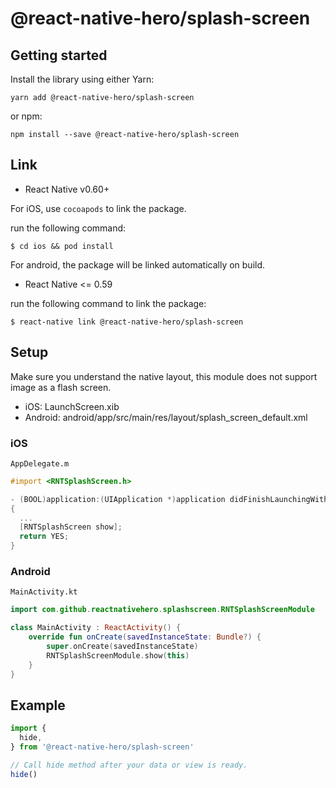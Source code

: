 # @react-native-hero/splash-screen

## Getting started

Install the library using either Yarn:

```
yarn add @react-native-hero/splash-screen
```

or npm:

```
npm install --save @react-native-hero/splash-screen
```

## Link

- React Native v0.60+

For iOS, use `cocoapods` to link the package.

run the following command:

```
$ cd ios && pod install
```

For android, the package will be linked automatically on build.

- React Native <= 0.59

run the following command to link the package:

```
$ react-native link @react-native-hero/splash-screen
```

## Setup

Make sure you understand the native layout, this module does not support image as a flash screen.

* iOS: LaunchScreen.xib
* Android: android/app/src/main/res/layout/splash_screen_default.xml

### iOS

`AppDelegate.m`

```objective-c
#import <RNTSplashScreen.h>

- (BOOL)application:(UIApplication *)application didFinishLaunchingWithOptions:(NSDictionary *)launchOptions
{
  ...
  [RNTSplashScreen show];
  return YES;
}
```

### Android

`MainActivity.kt`

```kotlin
import com.github.reactnativehero.splashscreen.RNTSplashScreenModule

class MainActivity : ReactActivity() {
    override fun onCreate(savedInstanceState: Bundle?) {
        super.onCreate(savedInstanceState)
        RNTSplashScreenModule.show(this)
    }
}
```

## Example

```js
import {
  hide,
} from '@react-native-hero/splash-screen'

// Call hide method after your data or view is ready.
hide()
```

